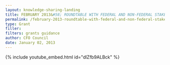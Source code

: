 ```yaml
---
layout: knowledge-sharing-landing
title: FEBRUARY 2013&#58; ROUNDTABLE WITH FEDERAL AND NON-FEDERAL STAKEHOLDERS ON PROPOSED UNIFORM GUIDANCE
permalink: /february-2013-roundtable-with-federal-and-non-federal-stakeholders-on-proposed-uniform-guidance/
type: Grant
filler:  
filters: grants guidance
author: CFO Council 
date: January 02, 2013
---
```


{% include youtube_embed.html id="dlZfb9ALBck" %}  
